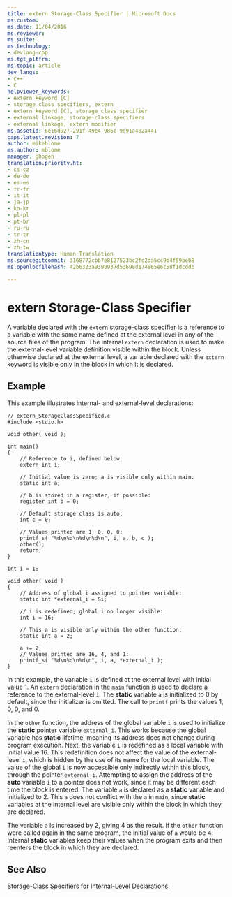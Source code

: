 ```yaml
---
title: extern Storage-Class Specifier | Microsoft Docs
ms.custom: 
ms.date: 11/04/2016
ms.reviewer: 
ms.suite: 
ms.technology:
- devlang-cpp
ms.tgt_pltfrm: 
ms.topic: article
dev_langs:
- C++
- C
helpviewer_keywords:
- extern keyword [C]
- storage class specifiers, extern
- extern keyword [C], storage class specifier
- external linkage, storage-class specifiers
- external linkage, extern modifier
ms.assetid: 6e16d927-291f-49e4-986c-9d91a482a441
caps.latest.revision: 7
author: mikeblome
ms.author: mblome
manager: ghogen
translation.priority.ht:
- cs-cz
- de-de
- es-es
- fr-fr
- it-it
- ja-jp
- ko-kr
- pl-pl
- pt-br
- ru-ru
- tr-tr
- zh-cn
- zh-tw
translationtype: Human Translation
ms.sourcegitcommit: 3168772cbb7e8127523bc2fc2da5cc9b4f59beb8
ms.openlocfilehash: 42b6323a9390937d53698d174865e6c58f1dcddb

---
```

# extern Storage-Class Specifier
A variable declared with the `extern` storage-class specifier is a reference to a variable with the same name defined at the external level in any of the source files of the program. The internal `extern` declaration is used to make the external-level variable definition visible within the block. Unless otherwise declared at the external level, a variable declared with the `extern` keyword is visible only in the block in which it is declared.  
  
## Example  
 This example illustrates internal- and external-level declarations:  
  
```  
// extern_StorageClassSpecified.c  
#include <stdio.h>  
  
void other( void );  
  
int main()  
{  
    // Reference to i, defined below:   
    extern int i;  
  
    // Initial value is zero; a is visible only within main:   
    static int a;  
  
    // b is stored in a register, if possible:   
    register int b = 0;  
  
    // Default storage class is auto:   
    int c = 0;  
  
    // Values printed are 1, 0, 0, 0:   
    printf_s( "%d\n%d\n%d\n%d\n", i, a, b, c );  
    other();  
    return;  
}  
  
int i = 1;  
  
void other( void )  
{  
    // Address of global i assigned to pointer variable:  
    static int *external_i = &i;  
  
    // i is redefined; global i no longer visible:   
    int i = 16;  
  
    // This a is visible only within the other function:   
    static int a = 2;  
  
    a += 2;  
    // Values printed are 16, 4, and 1:  
    printf_s( "%d\n%d\n%d\n", i, a, *external_i );  
}  
```  
  
 In this example, the variable `i` is defined at the external level with initial value 1. An `extern` declaration in the `main` function is used to declare a reference to the external-level `i`. The **static** variable `a` is initialized to 0 by default, since the initializer is omitted. The call to `printf` prints the values 1, 0, 0, and 0.  
  
 In the `other` function, the address of the global variable `i` is used to initialize the **static** pointer variable `external_i`. This works because the global variable has **static** lifetime, meaning its address does not change during program execution. Next, the variable `i` is redefined as a local variable with initial value 16. This redefinition does not affect the value of the external-level `i`, which is hidden by the use of its name for the local variable. The value of the global `i` is now accessible only indirectly within this block, through the pointer `external_i`. Attempting to assign the address of the **auto** variable `i` to a pointer does not work, since it may be different each time the block is entered. The variable `a` is declared as a **static** variable and initialized to 2. This `a` does not conflict with the `a` in `main`, since **static** variables at the internal level are visible only within the block in which they are declared.  
  
 The variable `a` is increased by 2, giving 4 as the result. If the `other` function were called again in the same program, the initial value of `a` would be 4. Internal **static** variables keep their values when the program exits and then reenters the block in which they are declared.  
  
## See Also  
 [Storage-Class Specifiers for Internal-Level Declarations](../c-language/storage-class-specifiers-for-internal-level-declarations.md)


<!--HONumber=Jan17_HO1-->


